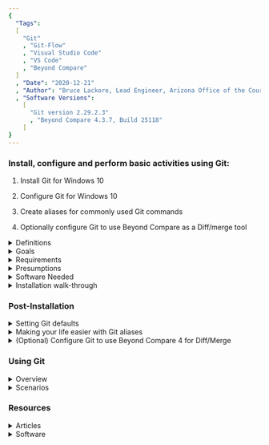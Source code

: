 ```yaml
---
{
  "Tags": 
  [
    "Git"
    , "Git-Flow"
    , "Visual Studio Code"
    , "VS Code"
    , "Beyond Compare"
  ]
  , "Date": "2020-12-21"  
  , "Author": "Bruce Lackore, Lead Engineer, Arizona Office of the Courts  "
  , "Software Versions":
    [
      "Git version 2.29.2.3"
      , "Beyond Compare 4.3.7, Build 25118"
    ] 
}
---
```


### Install, configure and perform basic activities using Git:

 1. Install Git for Windows 10  

 2. Configure Git for Windows 10  

 3. Create aliases for commonly used Git commands  

 4. Optionally configure Git to use Beyond Compare as a Diff/merge tool  

</b>

<details>
  <summary>Definitions</summary>

Version Control System.
  * Centralized
  * Distributed  

</details>

<details>
  <summary>Goals</summary>

1. Install Git
2. Create Git aliases for commonly used commands
3. Explain the Git file structure from the 50,000 ft level
4. Demonstrate why Git is safe
5. Demonstrate branching and branch merging in Git
6. Show a usable, production-ready process for integrating Git into the  
   development process.

</details>

<details>
  <summary>Requirements</summary>

    No special requirements.

</details>

<details>
  <summary>Presumptions</summary>

    No presumptions.

</details>

<details>
  <summary>Software Needed</summary>

The following software should be obtained prior to beginning the installation  
and configuration process:  

   * [Visual Studio Code][VisualStudioCode-Url]  

     -- OR --  
   * [Visual Studio Code Insiders][VisualStudioCodeInsiders-Url]

   * [Git][Git-Url]  
   * [(Optional) Beyond Compare Diff/Merge tool][BeyondCompare-Url]

</details>

<details>
  <summary>Installation walk-through</summary>

[Installation Walk-through][GitConfigurationWalk-Through-Url]
</details>

### Post-Installation  

<details>
  <summary>Setting Git defaults</summary>

Execute the following commands to configure Git for your use:  

  * git config --system core.longpaths true
  * git config --global user.name "\<Your name\>"
  * git config --global user.email \<Your Email address\>
  * git config --global core.autocrlf input
    * This last command ensures "Commit as-is, pull as Unix".

</details>

<details>
  <summary>Making your life easier with Git aliases</summary>

</details>

<details>
  <summary>(Optional) Configure Git to use Beyond Compare 4 for Diff/Merge</summary>

[Configure Git to use Beyond Compare 4 for Diff/Merge][ConfigureGitBeyondCompare4-Url]

</details>  

### Using Git

<details>
  <summary>Overview</summary>

</details>  

<details>
  <summary>Scenarios</summary>

</details>  

### Resources

<details>
  <summary>Articles</summary>

[Setting up Git](https://git-scm.com/book/en/v2/Getting-Started-First-Time-Git-Setup)  

[Configure Git to use Beyond Compare](http://www.scootersoftware.com/support.php?zz=kb_vcs) 

[GitFlow Workflow](https://www.gitflow.com/)  

[Git, the free Book](https://git-scm.com/book/en/v2)  

</details>

<details>
  <summary>Software</summary>

[Git][Git-Url]  
[Visual Studio Code][VisualStudioCode-Url]  
[Visual Studio Code Insiders][VisualStudioCodeInsiders-Url]  
[(Optional) Beyond Compare Diff/Merge Tool][BeyondCompare-Url]

[Git-Url]: https://git-scm.com/downloads  
[VisualStudioCode-Url]: https://code.visualstudio.com/Download
[VisualStudioCodeInsiders-Url]: https://code.visualstudio.com/insiders/
[BeyondCompare-Url]: https://www.scootersoftware.com/download.php  

[GitConfigurationWalk-Through-Url]: chapters/GitInstallationWalk-Through.md
[ConfigureGitBeyondCompare4-Url]: chapters/ConfigureBeyondCompare4AsADiffAndMergeTool.md  

</details>
